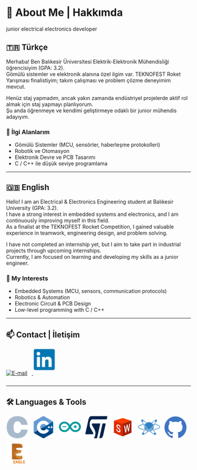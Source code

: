 # 🌟 About Me | Hakkımda
junior electrical electronics developer
## 🇹🇷 Türkçe

Merhaba! Ben Balıkesir Üniversitesi Elektrik-Elektronik Mühendisliği öğrencisiyim (GPA: 3.2).  
Gömülü sistemler ve elektronik alanına özel ilgim var. TEKNOFEST Roket Yarışması finalistiyim; takım çalışması ve problem çözme deneyimim mevcut.

Henüz staj yapmadım, ancak yakın zamanda endüstriyel projelerde aktif rol almak için staj yapmayı planlıyorum.  
Şu anda öğrenmeye ve kendimi geliştirmeye odaklı bir junior mühendis adayıyım.

### 📌 İlgi Alanlarım
- Gömülü Sistemler (MCU, sensörler, haberleşme protokolleri)  
- Robotik ve Otomasyon  
- Elektronik Devre ve PCB Tasarımı  
- C / C++ ile düşük seviye programlama  

---

## 🇬🇧 English

Hello! I am an Electrical & Electronics Engineering student at Balıkesir University (GPA: 3.2).  
I have a strong interest in embedded systems and electronics, and I am continuously improving myself in this field.  
As a finalist at the TEKNOFEST Rocket Competition, I gained valuable experience in teamwork, engineering design, and problem solving.

I have not completed an internship yet, but I aim to take part in industrial projects through upcoming internships.  
Currently, I am focused on learning and developing my skills as a junior engineer.

### 📌 My Interests
- Embedded Systems (MCU, sensors, communication protocols)  
- Robotics & Automation  
- Electronic Circuit & PCB Design  
- Low-level programming with C / C++  

---

## 📫 Contact | İletişim

<p align="left">
  <a href="mailto:eneserr07@gmail.com" target="_blank">
    <img src="https://upload.wikimedia.org/wikipedia/commons/4/4e/Gmail_Icon.png" alt="E-mail" width="60" height="60" style="margin-right:12px; margin-bottom:12px;"/>
  </a>
  <a href="https://www.linkedin.com/in/enes-er-425661297/" target="_blank">
    <img src="https://raw.githubusercontent.com/devicons/devicon/master/icons/linkedin/linkedin-original.svg" alt="LinkedIn" width="60" height="60" style="margin-right:12px; margin-bottom:12px;"/>
  </a>
</p>

---

## 🛠️ Languages & Tools

<p align="left" style="display:flex; flex-wrap:wrap;">
  <img src="assets/icons/c.svg" alt="C" title="C" width="60" height="60" style="margin-right:12px; margin-bottom:12px;"/>
  <img src="assets/icons/cplusplus.svg" alt="C++" title="C++" width="60" height="60" style="margin-right:12px; margin-bottom:12px;"/>
  <img src="assets/icons/arduino.svg" alt="Arduino" title="Arduino" width="60" height="60" style="margin-right:12px; margin-bottom:12px;"/>
  <img src="assets/icons/stm32.svg" alt="STM32" title="STM32" width="60" height="60" style="margin-right:12px; margin-bottom:12px;"/>
  <img src="assets/icons/solidworks.svg" alt="SolidWorks" title="SolidWorks" width="60" height="60" style="margin-right:12px; margin-bottom:12px;"/>
  <img src="assets/icons/proteus.svg" alt="Proteus" title="Proteus" width="60" height="60" style="margin-right:12px; margin-bottom:12px;"/>
  <img src="assets/icons/github.svg" alt="GitHub" title="GitHub" width="60" height="60" style="margin-right:12px; margin-bottom:12px;"/>
  <img src="assets/icons/eagle.svg" alt="Eagle (PCB)" title="Eagle (PCB)" width="60" height="60" style="margin-right:12px; margin-bottom:12px;"/>
</p>


